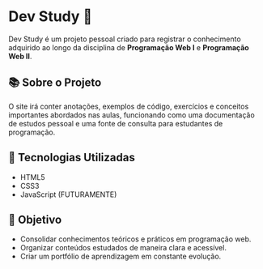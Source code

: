 # Dev Study :book:

Dev Study é um projeto pessoal criado para registrar o conhecimento adquirido ao longo da disciplina de **Programação Web I** e **Programação Web II**.

## 📚 Sobre o Projeto

O site irá conter anotações, exemplos de código, exercícios e conceitos importantes abordados nas aulas, funcionando como uma documentação de estudos pessoal e uma fonte de consulta para estudantes de programação.

## 🚀 Tecnologias Utilizadas

- HTML5
- CSS3
- JavaScript (FUTURAMENTE)

## 🎯 Objetivo

- Consolidar conhecimentos teóricos e práticos em programação web.
- Organizar conteúdos estudados de maneira clara e acessível.
- Criar um portfólio de aprendizagem em constante evolução.
